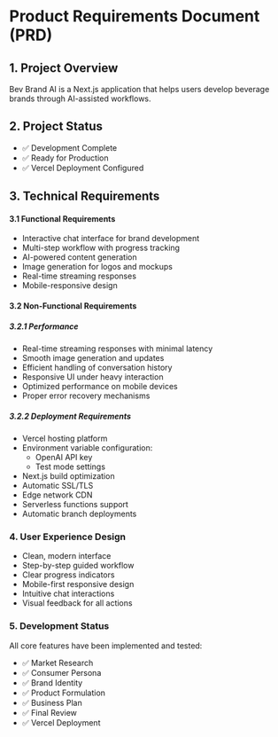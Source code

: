 # Product Requirements Document (PRD)

## 1. Project Overview
Bev Brand AI is a Next.js application that helps users develop beverage brands through AI-assisted workflows.

## 2. Project Status
- ✅ Development Complete
- ✅ Ready for Production
- ✅ Vercel Deployment Configured

## 3. Technical Requirements

#### 3.1 Functional Requirements
- Interactive chat interface for brand development
- Multi-step workflow with progress tracking
- AI-powered content generation
- Image generation for logos and mockups
- Real-time streaming responses
- Mobile-responsive design

#### 3.2 Non-Functional Requirements

##### 3.2.1 Performance
- Real-time streaming responses with minimal latency
- Smooth image generation and updates
- Efficient handling of conversation history
- Responsive UI under heavy interaction
- Optimized performance on mobile devices
- Proper error recovery mechanisms

##### 3.2.2 Deployment Requirements
- Vercel hosting platform
- Environment variable configuration:
  * OpenAI API key
  * Test mode settings
- Next.js build optimization
- Automatic SSL/TLS
- Edge network CDN
- Serverless functions support
- Automatic branch deployments

### 4. User Experience Design
- Clean, modern interface
- Step-by-step guided workflow
- Clear progress indicators
- Mobile-first responsive design
- Intuitive chat interactions
- Visual feedback for all actions

### 5. Development Status
All core features have been implemented and tested:
- ✅ Market Research
- ✅ Consumer Persona
- ✅ Brand Identity
- ✅ Product Formulation
- ✅ Business Plan
- ✅ Final Review
- ✅ Vercel Deployment
